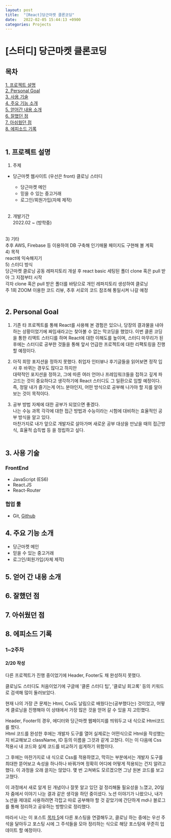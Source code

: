```yaml
---
layout: post
title:  "[React]당근마켓 클론코딩"
date:   2022-02-05 15:44:13 +0900
categories: Projects
---
```

# [스터디] 당근마켓 클론코딩 
## 목차
[1. 프로젝트 설명](#1-프로젝트-설명)<br/>
[2. Personal Goal](#2-personal-goal)<br/>
[3. 사용 기술](#3-사용-기술)<br/>
[4. 주요 기능 소개](#4-주요-기능-소개)<br/>
[5. 얻어간 내용 소개](#5-얻어간-내용-소개)<br/>
[6. 잘했던 점](#6-잘했던-점)<br/>
[7. 아쉬웠던 점](#7-아쉬웠던-점)<br/>
[8. 에피소드 기록](#8-에피소드-기록)<br/><br/>

## 1. 프로젝트 설명

1) 주제
- 당근마켓 웹사이트 (우선은 front) 클로닝 스터디

  + 당근마켓 메인
  + 믿을 수 있는 중고거래
  + 로그인/회원가입(자체 제작)  
  <br/>
2) 개발기간 <br/>
 2022.02 ~ (방학중)  
 <br/>
3) 기타 <br/>
 추후 AWS, Firebase 등 이용하여 DB 구축해 인기매물 페이지도 구현해 볼 계획  
 <br/>
4) 목적 <br/>
 react에 익숙해지기  
 <br/>
5) 스터디 방식 <br/>
 당근마켓 클로닝 공동 레파지토리 개설 후 react basic 세팅된 폴더 clone 혹은 pull 받아 그 지점부터 시작 <br/>
 각자 clone 혹은 pull 받은 폴더를 바탕으로 개인 레파지토리 생성하여 클로닝 <br/>
 주 1회 ZOOM 이용한 코드 리뷰, 추후 서로의 코드 참조해 통일시켜 나갈 예정<br/><br/>


## 2. Personal Goal

1) 기존 타 프로젝트를 통해 React를 사용해 본 경험은 있으나, 당장의 결과물을 내야 하는 상황이었기에 짜임새라고는 찾아볼 수 없는 막코딩을 했었다. 이번 클론 코딩을 통한 리액트 스터디를 하며 React에 대한 이해도를 높이며, 스터디 마무리가 된 후에는 스터디로 공부한 것들을 통해 앞서 언급한 프로젝트에 대한  리팩토링을 진행할 예정이다. <br/>

2) 아직 희망 포지션을 정하지 못했다. 취업자 인터뷰나 후기글들을 읽어보면 정작 입사 후 바뀌는 경우도 많다고 하지만 <br/>대략적인 포지션을 정하고, 그에 따른 여러 언어나 프레임워크들을 접하고 깊게 파고드는 것이 중요하다고 생각하기에 React 스터디도 그 일환으로 임할 예정이다. <br/>즉, 정말 내가 즐기는게 어느 분야인지, 어떤 방식으로 공부해 나가야 할 지를 알아 보는 것이 목적이다. 

3) 공부 방법 자체에 대한 공부가 되었으면 좋겠다. <br/>나는 수능 과목 각각에 대한 접근 방법과 수능이라는 시험에 대비하는 효율적인 공부 방식을 알고 있다. <br/>마찬가지로 내가 앞으로 개발자로 살아가며 새로운 공부 대상을 만났을 때의 접근방식, 효율적 습득법 등 을 정립하고 싶다.<br/><br/>

## 3. 사용 기술<br/>

### FrontEnd
- JavaScript (ES6)
- React.JS
- React-Router<br/>

### 협업 툴
- Git, [Github](https://github.com/CarrotMarket-Clone)

## 4. 주요 기능 소개<br/>

- 당근마켓 메인
- 믿을 수 있는 중고거래
- 로그인/회원가입(자체 제작)  

## 5. 얻어 간 내용 소개<br/>

## 6. 잘했던 점<br/>

## 7. 아쉬웠던 점<br/>

## 8. 에피소드 기록<br/>

### 1~2주차
#### 2/20 작성  
다른 프로젝트가 진행 중이었기에 Header, Footer도 채 완성하지 못했다.  

클로닝도 스터디도 처음이었기에 구글에 '클론 스터디 팁', '클로닝 회고록' 등의 키워드로 검색해 많이 둘러보았다.  

현재 나의 가장 큰 문제는 Html, Css도 날림으로 배웠다는(공부했다는) 것이었고, 어떻게 클로닝을 진행해야 이 상태에서 가장 많은 것을 얻어 갈 수 있을 지 고민했다.  

Header, Footer의 경우, 에디터와 당근마켓 웹페이지를 띄워두고 내 식으로 Html코드를 짰다.  
Html 코드를 완성한 후에는 개발자 도구를 열어 실제로는 어떤식으로 Html을 작성했는지 비교해보고 className, ID 등의 이름을 그것과 같게 고쳤다. 이는 이 다음에 Css 적용시 내 코드와 실제 코드를 비교하기 쉽게하기 위함이다.  

그 후에는 마찬가지로 내 식으로 Css를 적용하였고, 막히는 부분에서는 개발자 도구를 최대한 뜯어보고 속성을 하나하나 바꿔가며 정확히 어디에 어떻게 적용되는 건지 알려고 했다. 이 과정을 오래 끌지는 않았다. 몇 번 고쳐봐도 모르겠으면 그냥 원본 코드를 보고 고쳤다.  

이 과정에서 새로 알게 된 개념이나 잘못 알고 있던 걸 정리해둘 필요성을 느꼈고, 20일자 줌에서 이야기 나눈 결과 같은 생각을 하던 중이셨다. 노션 이야기가 나왔으나, 내가 노션을 제대로 사용하려면 각잡고 따로 공부해야 할 것 같았기에 간단하게 md나 블로그를 통해 정리하고 공유하는 방향으로 정리했다.

따라서 나는 이 포스트 [목차 5](#5-얻어간-내용-정리)에 다른 포스팅을 연결해두고, 클로닝 하는 중에는 우선 주석을 달아두고 포스팅 시에 그 주석들을 모아 정리하는 식으로 해당 포스팅에 꾸준히 업데이트 할 예정이다. 

